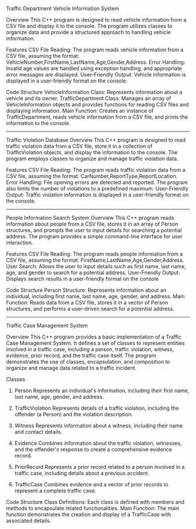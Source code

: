 Traffic Department Vehicle Information System

Overview
This C++ program is designed to read vehicle information from a CSV file and display it to the console. The program utilizes classes to organize data and provide a structured approach to handling vehicle information.

Features
CSV File Reading: The program reads vehicle information from a CSV file, assuming the format: VehicleNumber,FirstName,LastName,Age,Gender,Address.
Error Handling: Invalid age values are handled using exception handling, and appropriate error messages are displayed.
User-Friendly Output: Vehicle information is displayed in a user-friendly format on the console.

Code Structure
VehicleInformation Class: Represents information about a vehicle and its owner.
TrafficDepartment Class: Manages an array of VehicleInformation objects and provides functions for reading CSV files and displaying information.
Main Function: Creates an instance of TrafficDepartment, reads vehicle information from a CSV file, and prints the information to the console.

--------------------------------------------------------------------------------------------------------------------------------------------------------------------

Traffic Violation Database
Overview
This C++ program is designed to read traffic violation data from a CSV file, store it in a collection of TrafficViolation objects, and display the information to the console. The program employs classes to organize and manage traffic violation data.

Features
CSV File Reading: The program reads traffic violation data from a CSV file, assuming the format: CarNumber,ReportType,ReportLocation.
Error Handling: File opening errors are detected and reported. The program also limits the number of violations to a predefined maximum.
User-Friendly Output: Traffic violation information is displayed in a user-friendly format on the console.

--------------------------------------------------------------------------------------------------------------------------------------------------------------------

People Information Search System
Overview
This C++ program reads information about people from a CSV file, stores it in an array of Person structures, and prompts the user to input details for searching a potential address. The program provides a simple command-line interface for user interaction.

Features
CSV File Reading: The program reads people information from a CSV file, assuming the format: FirstName,LastName,Age,Gender,Address.
User Search: Allows the user to input details such as first name, last name, age, and gender to search for a potential address.
User-Friendly Output: Displays search results in a user-friendly format on the console

Code Structure
Person Structure: Represents information about an individual, including first name, last name, age, gender, and address.
Main Function: Reads data from a CSV file, stores it in a vector of Person structures, and performs a user-driven search for a potential address.

--------------------------------------------------------------------------------------------------------------------------------------------------------------------

Traffic Case Management System

Overview
This C++ program provides a basic implementation of a Traffic Case Management System. It defines a set of classes to represent entities involved in a traffic case, including a person, traffic violation, witness, evidence, prior record, and the traffic case itself. The program demonstrates the use of classes, encapsulation, and composition to organize and manage data related to a traffic incident.

Classes
1. Person
Represents an individual's information, including their first name, last name, age, gender, and address.

2. TrafficViolation
Represents details of a traffic violation, including the offender (a Person) and the violation description.

3. Witness
Represents information about a witness, including their name and contact details.

4. Evidence
Combines information about the traffic violation, witnesses, and the offender's response to create a comprehensive evidence record.

5. PriorRecord
Represents a prior record related to a person involved in a traffic case, including details about a previous accident.

6. TrafficCase
Combines evidence and a vector of prior records to represent a complete traffic case.

Code Structure
Class Definitions: Each class is defined with members and methods to encapsulate related functionalities.
Main Function: The main function demonstrates the creation and display of a TrafficCase with associated details.
